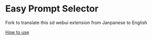 # Easy Prompt Selector
Fork to translate this sd webui extension from Janpanese to English

[How to use](https://blue-pen5805.fanbox.cc/posts/5306601)
